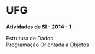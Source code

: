 UFG
===

<b>Atividades de SI - 2014 - 1</b>

Estrutura de Dados
<br>
Programação Orientada a Objetos
